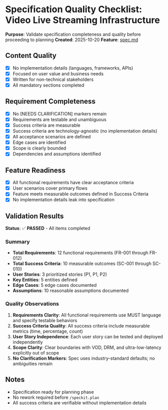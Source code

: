 # Specification Quality Checklist: Video Live Streaming Infrastructure

**Purpose**: Validate specification completeness and quality before proceeding to planning
**Created**: 2025-10-20
**Feature**: [spec.md](../spec.md)

## Content Quality

- [x] No implementation details (languages, frameworks, APIs)
- [x] Focused on user value and business needs
- [x] Written for non-technical stakeholders
- [x] All mandatory sections completed

## Requirement Completeness

- [x] No [NEEDS CLARIFICATION] markers remain
- [x] Requirements are testable and unambiguous
- [x] Success criteria are measurable
- [x] Success criteria are technology-agnostic (no implementation details)
- [x] All acceptance scenarios are defined
- [x] Edge cases are identified
- [x] Scope is clearly bounded
- [x] Dependencies and assumptions identified

## Feature Readiness

- [x] All functional requirements have clear acceptance criteria
- [x] User scenarios cover primary flows
- [x] Feature meets measurable outcomes defined in Success Criteria
- [x] No implementation details leak into specification

## Validation Results

**Status**: ✅ **PASSED** - All items completed

### Summary

- **Total Requirements**: 12 functional requirements (FR-001 through FR-012)
- **Total Success Criteria**: 10 measurable outcomes (SC-001 through SC-010)
- **User Stories**: 3 prioritized stories (P1, P1, P2)
- **Key Entities**: 5 entities defined
- **Edge Cases**: 5 edge cases documented
- **Assumptions**: 10 reasonable assumptions documented

### Quality Observations

1. **Requirements Clarity**: All functional requirements use MUST language and specify testable behaviors
2. **Success Criteria Quality**: All success criteria include measurable metrics (time, percentage, count)
3. **User Story Independence**: Each user story can be tested and deployed independently
4. **Scope Clarity**: Clear boundaries with VOD, DRM, and ultra-low-latency explicitly out of scope
5. **No Clarification Markers**: Spec uses industry-standard defaults; no ambiguities remain

## Notes

- Specification ready for planning phase
- No rework required before `/speckit.plan`
- All success criteria are verifiable without implementation details
